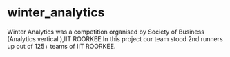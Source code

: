 # winter_analytics
Winter Analytics was a competition organised by Society of Business (Analytics vertical ),IIT ROORKEE.In this project our team stood 2nd runners up out of 125+ teams of IIT ROORKEE.
